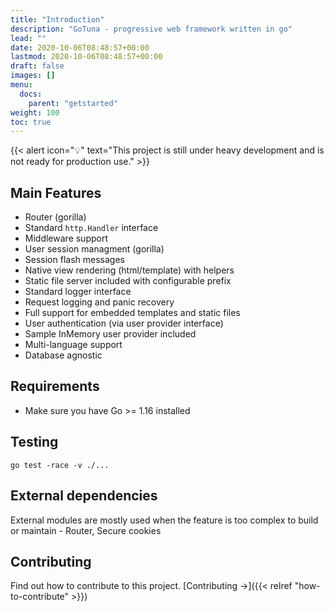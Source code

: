 ```yaml
---
title: "Introduction"
description: "GoTuna - progressive web framework written in go"
lead: ""
date: 2020-10-06T08:48:57+00:00
lastmod: 2020-10-06T08:48:57+00:00
draft: false
images: []
menu:
  docs:
    parent: "getstarted"
weight: 100
toc: true
---
```


{{< alert icon="💡" text="This project is still under heavy development and is not ready for production use." >}}

## Main Features
- Router (gorilla)
- Standard `http.Handler` interface
- Middleware support
- User session managment (gorilla)
- Session flash messages
- Native view rendering (html/template) with helpers
- Static file server included with configurable prefix
- Standard logger interface
- Request logging and panic recovery
- Full support for embedded templates and static files
- User authentication (via user provider interface)
- Sample InMemory user provider included
- Multi-language support
- Database agnostic

## Requirements
- Make sure you have Go >= 1.16 installed

## Testing
```
go test -race -v ./...
```

## External dependencies
External modules are mostly used when the feature is too complex to build or maintain - Router, Secure cookies

## Contributing

Find out how to contribute to this project. [Contributing →]({{< relref "how-to-contribute" >}})
